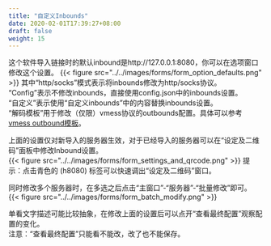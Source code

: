```yaml
---
title: "自定义Inbounds"
date: 2020-02-01T17:39:27+08:00
draft: false
weight: 15
---
```


这个软件导入链接时的默认inbound是http://127.0.0.1:8080，你可以在选项窗口修改这个设置。
{{< figure src="../../images/forms/form_option_defaults.png" >}}
其中“http/socks”模式表示将inbounds修改为http/socks协议。  
“Config”表示不修改inbounds，直接使用config.json中的inbounds设置。  
“自定义”表示使用“自定义inbounds”中的内容替换inbounds设置。  
“解码模板”用于修改（仅限）vmess协议的outbounds配置。具体可以参考[vmess outbound模板](https://raw.githubusercontent.com/vrnobody/V2RayGCon/master/V2RayGCon/Resources/Files/templates/custom/vmessDecodeTemplate.json)。  


上面的设置仅对新导入的服务器生效，对于已经导入的服务器可以在“设定及二维码”面板中修改Inbound设置。  
{{< figure src="../../images/forms/form_settings_and_qrcode.png" >}}
提示：点击青色的 (h8080) 标签可以快速调出“设定及二维码”窗口。

同时修改多个服务器时，在多选之后点击“主窗口”-“服务器”-“批量修改”即可。 
{{< figure src="../../images/forms/form_batch_modify.png" >}}

单看文字描述可能比较抽象，在修改上面的设置后可以点开“查看最终配置”观察配置的变化。  
注意：“查看最终配置”只能看不能改，改了也不能保存。  